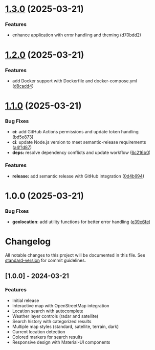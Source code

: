# [1.3.0](https://github.com/Jorgeribmar/map-app/compare/v1.2.0...v1.3.0) (2025-03-21)


### Features

* enhance application with error handling and theming ([d70bdd2](https://github.com/Jorgeribmar/map-app/commit/d70bdd298572fc119e770f0c6b200e4fd944e949))

# [1.2.0](https://github.com/Jorgeribmar/map-app/compare/v1.1.0...v1.2.0) (2025-03-21)


### Features

* add Docker support with Dockerfile and docker-compose.yml ([d8cadd4](https://github.com/Jorgeribmar/map-app/commit/d8cadd41cd583f0f918a210567375f32e8034277))

# [1.1.0](https://github.com/Jorgeribmar/map-app/compare/v1.0.0...v1.1.0) (2025-03-21)


### Bug Fixes

* **ci:** add GitHub Actions permissions and update token handling ([bd5e873](https://github.com/Jorgeribmar/map-app/commit/bd5e873232eaf6cf1390b84a59fc4d8a61371f30))
* **ci:** update Node.js version to meet semantic-release requirements ([a4f1d87](https://github.com/Jorgeribmar/map-app/commit/a4f1d87e33d52af823e7933867421649d86ddc78))
* **deps:** resolve dependency conflicts and update workflow ([6c216b0](https://github.com/Jorgeribmar/map-app/commit/6c216b0563391479137c352b3d798914bd64feda))


### Features

* **release:** add semantic release with GitHub integration ([0d4b694](https://github.com/Jorgeribmar/map-app/commit/0d4b6946a7f6c54a48f9e83d70e4ebd51ee0759b))

# 1.0.0 (2025-03-21)


### Bug Fixes

* **geolocation:** add utility functions for better error handling ([e39c6fe](https://github.com/Jorgeribmar/map-app/commit/e39c6fe6112c283fd60265ebf66e20d59a02649d))

# Changelog

All notable changes to this project will be documented in this file. See [standard-version](https://github.com/conventional-changelog/standard-version) for commit guidelines.

## [1.0.0] - 2024-03-21

### Features

- Initial release
- Interactive map with OpenStreetMap integration
- Location search with autocomplete
- Weather layer controls (radar and satellite)
- Search history with categorized results
- Multiple map styles (standard, satellite, terrain, dark)
- Current location detection
- Colored markers for search results
- Responsive design with Material-UI components
